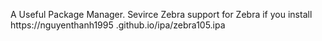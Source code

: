 A Useful Package Manager. Sevirce Zebra support for Zebra if you install https://nguyenthanh1995 .github.io/ipa/zebra105.ipa